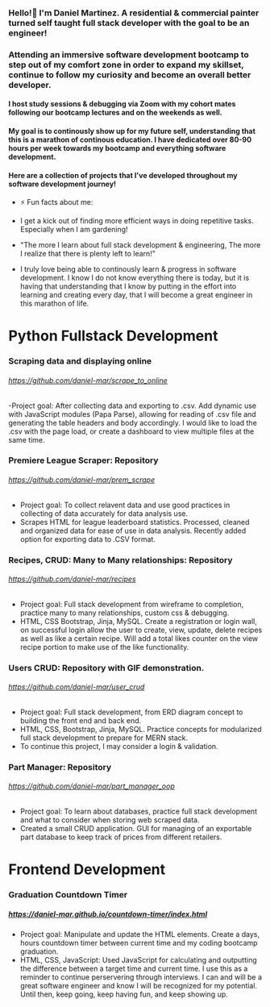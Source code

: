 ### Hello!👋 I'm Daniel Martinez. A residential & commercial painter turned self taught full stack developer with the goal to be an engineer!
### Attending an immersive software development bootcamp to step out of my comfort zone in order to expand my skillset, continue to follow my curiosity and become an overall better developer.
#### I host study sessions & debugging via Zoom with my cohort mates following our bootcamp lectures and on the weekends as well.
#### My goal is to continously show up for my future self, understanding that this is a marathon of continous education. I have dedicated over 80-90 hours per week towards my bootcamp and everything software development.

#### Here are a collection of projects that I've developed throughout my software development journey!

- ⚡ Fun facts about me:
- I get a kick out of finding more efficient ways in doing repetitive tasks. Especially when I am gardening!

- "The more I learn about full stack development & engineering, The more I realize that there is plenty left to learn!"

- I truly love being able to continously learn & progress in software development. I know I do not know everything there is today, but it is having that understanding that I know by putting in the effort into learning and creating every day, that I will become a great engineer in this marathon of life.


# Python Fullstack Development

### Scraping data and displaying online
###### https://github.com/daniel-mar/scrape_to_online
-Project goal: After collecting data and exporting to .csv. Add dynamic use with JavaScript modules (Papa Parse), allowing for reading of .csv file and generating the table headers and body accordingly. I would like to load the .csv with the page load, or create a dashboard to view multiple files at the same time.

### Premiere League Scraper: Repository
###### https://github.com/daniel-mar/prem_scrape
- Project goal: To collect relavent data and use good practices in collecting of data accurately for data analysis use. 
- Scrapes HTML for league leaderboard statistics. Processed, cleaned and organized data for ease of use in data analysis. Recently added option for exporting data to .CSV format.

### Recipes, CRUD: Many to Many relationships: Repository
###### https://github.com/daniel-mar/recipes
- Project goal: Full stack development from wireframe to completion, practice many to many relationships, custom css & debugging.
- HTML, CSS Bootstrap, Jinja, MySQL. Create a registration or login wall, on successful login allow the user to create, view, update, delete recipes as well as like a certain recipe. Will add a total likes counter on the view recipe portion to make use of the like functionality.

### Users CRUD: Repository with GIF demonstration.
###### https://github.com/daniel-mar/user_crud
- Project goal: Full stack development, from ERD diagram concept to building the front end and back end.
- HTML, CSS, Bootstrap, Jinja, MySQL. Practice concepts for modularized full stack development to prepare for MERN stack.
- To continue this project, I may consider a login & validation.

### Part Manager: Repository
###### https://github.com/daniel-mar/part_manager_oop
- Project goal: To learn about databases, practice full stack development and what to consider when storing web scraped data.
- Created a small CRUD application. GUI for managing of an exportable part database to keep track of prices from different retailers. 

# Frontend Development

### Graduation Countdown Timer
##### https://daniel-mar.github.io/countdown-timer/index.html
- Project goal: Manipulate and update the HTML elements. Create a days, hours countdown timer between current time and my coding bootcamp graduation.
- HTML, CSS, JavaScript: Used JavaScript for calculating and outputting the difference between a target time and current time. I use this as a reminder to continue perservering through interviews. I can and will be a great software engineer and know I will be recognized for my potential. Until then, keep going, keep having fun, and keep showing up.

<!--
**daniel-mar/daniel-mar** is a ✨ _special_ ✨ repository because its `README.md` (this file) appears on your GitHub profile.

Here are some ideas to get you started:

- 🔭 I’m currently working on ...
- 🌱 I’m currently learning ...
- 👯 I’m looking to collaborate on ...
- 🤔 I’m looking for help with ...
- 💬 Ask me about ...
- 📫 How to reach me: ...
- 😄 Pronouns: ...
-->
